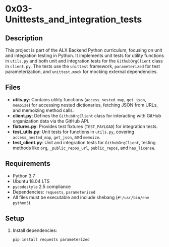 # 0x03-Unittests_and_integration_tests

## Description
This project is part of the ALX Backend Python curriculum, focusing on unit and integration testing in Python. It implements unit tests for utility functions in `utils.py` and both unit and integration tests for the `GithubOrgClient` class in `client.py`. The tests use the `unittest` framework, `parameterized` for test parameterization, and `unittest.mock` for mocking external dependencies.

## Files
- **utils.py**: Contains utility functions (`access_nested_map`, `get_json`, `memoize`) for accessing nested dictionaries, fetching JSON from URLs, and memoizing method calls.
- **client.py**: Defines the `GithubOrgClient` class for interacting with GitHub organization data via the GitHub API.
- **fixtures.py**: Provides test fixtures (`TEST_PAYLOAD`) for integration tests.
- **test_utils.py**: Unit tests for functions in `utils.py`, covering `access_nested_map`, `get_json`, and `memoize`.
- **test_client.py**: Unit and integration tests for `GithubOrgClient`, testing methods like `org`, `_public_repos_url`, `public_repos`, and `has_license`.

## Requirements
- Python 3.7
- Ubuntu 18.04 LTS
- `pycodestyle` 2.5 compliance
- Dependencies: `requests`, `parameterized`
- All files must be executable and include shebang (`#!/usr/bin/env python3`)

## Setup
1. Install dependencies:
   ```bash
   pip install requests parameterized